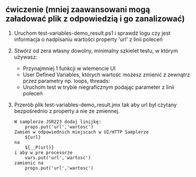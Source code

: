 ## ćwiczenie (mniej zaawansowani mogą załadować plik z odpowiedzią i go zanalizować)

1. Uruchom test-variables-demo_result.ps1 i sprawdź logu czy jest informacja o nadpisaniu wartości property 'url' z linii poleceń
2. Stwórz od zera własny dowolny, minimalny szkielet testu, w którym używasz:

    - Przynajmniej 1 funkcji w wlemencie UI
    - User Defined Variables, których wartośc możesz zmienić z zewnątrz przez parametry np. loops, threads:
    - Uruchom test w trybie niegraficznym podając parameter z linii poleceń 
 
 3. Przerób plik test-variables-demo_result.jmx tak aby url był czytany bezpośrednio z property a nie ze zmiennej.
        
        W samplerze JSR223 dodaj linijkę:
            props.put('url','wartosc')
        Zamień w odpowiednich miejscach w UI/HTTP Samplerze 
            ${url}
        na
            ${__P(url)}            
        i aby w pre procesorze 
            vars.put('url','wartosc')
        zamienic na
            props.put('url','wartosc')
   
        
     
    
      